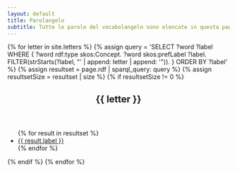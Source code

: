 ```yaml
---
layout: default
title: Parolangelo
subtitle: Tutte le parole del vocabolangelo sono elencate in questa pagina.
---
```


{% for letter in site.letters %}
{% assign query =
    'SELECT ?word ?label
    WHERE {
        ?word rdf:type skos:Concept.
        ?word skos:prefLabel ?label.
        FILTER(strStarts(?label, "' | append: letter | append: '")).
    }
    ORDER BY ?label'
%}
{% assign resultset = page.rdf | sparql_query: query %}
{% assign resultsetSize = resultset | size %}
{% if resultsetSize != 0 %}
<section>
    <header> <h2> {{ letter }} </h2> </header>
    <div class="content">
        <ul>
        {% for result in resultset %}
            <li>
                <a href="{{ result.word.page_url }}">
                    {{ result.label }}
                </a>
            </li>
        {% endfor %}
        </ul>
    </div>
</section>
{% endif %}
{% endfor %}
